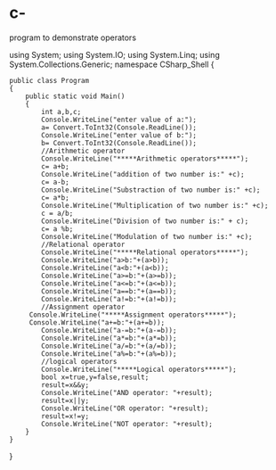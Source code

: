 # c-
program to demonstrate operators

using System;
using System.IO;
using System.Linq;
using System.Collections.Generic;
namespace CSharp_Shell
{

	public class Program
	{
		public static void Main()
		{
			int a,b,c;
		    Console.WriteLine("enter value of a:");
			a= Convert.ToInt32(Console.ReadLine());
			Console.WriteLine("enter value of b:");
			b= Convert.ToInt32(Console.ReadLine());
			//Arithmetic operator
			Console.WriteLine("*****Arithmetic operators*****");
			c= a+b;
			Console.WriteLine("addition of two number is:" +c);
            c= a-b;
			Console.WriteLine("Substraction of two number is:" +c);
			c= a*b;
			Console.WriteLine("Multiplication of two number is:" +c);
			c = a/b;
			Console.WriteLine("Division of two number is:" + c);
			c= a %b;
			Console.WriteLine("Modulation of two number is:" +c);
		    //Relational operator
		    Console.WriteLine("*****Relational operators*****");
		    Console.WriteLine("a>b:"+(a>b));
			Console.WriteLine("a<b:"+(a<b));
			Console.WriteLine("a>=b:"+(a>=b));
		    Console.WriteLine("a<=b:"+(a<=b));
		    Console.WriteLine("a==b:"+(a==b));
			Console.WriteLine("a!=b:"+(a!=b));
            //Assignment operator
         Console.WriteLine("*****Assignment operators*****");
         Console.WriteLine("a+=b:"+(a+=b));
			Console.WriteLine("a-=b:"+(a-=b));
			Console.WriteLine("a*=b:"+(a*=b));
			Console.WriteLine("a/=b:"+(a/=b));
			Console.WriteLine("a%=b:"+(a%=b));
			//logical operators
			Console.WriteLine("*****Logical operators*****");
			bool x=true,y=false,result;
			result=x&&y;
			Console.WriteLine("AND operator: "+result);
			result=x||y;
			Console.WriteLine("OR operator: "+result);
			result=x!=y;
			Console.WriteLine("NOT operator: "+result);
		}
	}
}
